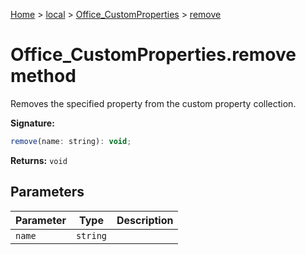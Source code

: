 [Home](./index) &gt; [local](local.md) &gt; [Office\_CustomProperties](local.office_customproperties.md) &gt; [remove](local.office_customproperties.remove.md)

# Office\_CustomProperties.remove method

Removes the specified property from the custom property collection.

**Signature:**
```javascript
remove(name: string): void;
```
**Returns:** `void`

## Parameters

|  Parameter | Type | Description |
|  --- | --- | --- |
|  `name` | `string` |  |

